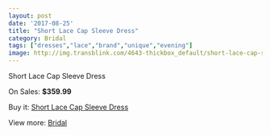 ```yaml
---
layout: post
date: '2017-08-25'
title: "Short Lace Cap Sleeve Dress"
category: Bridal
tags: ["dresses","lace","brand","unique","evening"]
image: http://img.transblink.com/4643-thickbox_default/short-lace-cap-sleeve-dress.jpg
---
```

Short Lace Cap Sleeve Dress

On Sales: **$359.99**
<a href="https://www.transblink.com/en/bridal/1446-short-lace-cap-sleeve-dress.html"><amp-img layout="responsive" width="600" height="600" src="//img.transblink.com/4643-thickbox_default/short-lace-cap-sleeve-dress.jpg" alt="Short Lace Cap Sleeve Dress 0" /></a>
<a href="https://www.transblink.com/en/bridal/1446-short-lace-cap-sleeve-dress.html"><amp-img layout="responsive" width="600" height="600" src="//img.transblink.com/4646-thickbox_default/short-lace-cap-sleeve-dress.jpg" alt="Short Lace Cap Sleeve Dress 1" /></a>
<a href="https://www.transblink.com/en/bridal/1446-short-lace-cap-sleeve-dress.html"><amp-img layout="responsive" width="600" height="600" src="//img.transblink.com/4645-thickbox_default/short-lace-cap-sleeve-dress.jpg" alt="Short Lace Cap Sleeve Dress 2" /></a>
<a href="https://www.transblink.com/en/bridal/1446-short-lace-cap-sleeve-dress.html"><amp-img layout="responsive" width="600" height="600" src="//img.transblink.com/4644-thickbox_default/short-lace-cap-sleeve-dress.jpg" alt="Short Lace Cap Sleeve Dress 3" /></a>

Buy it: [Short Lace Cap Sleeve Dress](https://www.transblink.com/en/bridal/1446-short-lace-cap-sleeve-dress.html "Short Lace Cap Sleeve Dress")

View more: [Bridal](https://www.transblink.com/en/3-bridal "Bridal")